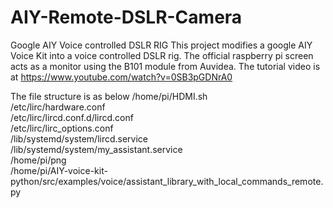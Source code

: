 # AIY-Remote-DSLR-Camera
Google AIY Voice controlled DSLR RIG
This project modifies a google AIY Voice Kit into a voice controlled DSLR rig. The official raspberry pi screen acts as a monitor using the B101 module from Auvidea. The tutorial video is at https://www.youtube.com/watch?v=0SB3pGDNrA0

The file structure is as below
/home/pi/HDMI.sh<br />
/etc/lirc/hardware.conf<br />
/etc/lirc/lircd.conf.d/lircd.conf<br />
/etc/lirc/lirc_options.conf<br />
/lib/systemd/system/lircd.service<br />
/lib/systemd/system/my_assistant.service<br />
/home/pi/png<br />
/home/pi/AIY-voice-kit-python/src/examples/voice/assistant_library_with_local_commands_remote.py<br />



